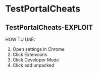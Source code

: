 # TestPortalCheats
TestPortalCheats-EXPLOIT
---------------------------

HOW TU USE:

1. Open settings in Chrome
2. Click Extensions
3. Click Developer Mode
4. Click add unpacked
